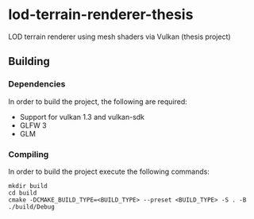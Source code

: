 # lod-terrain-renderer-thesis
LOD terrain renderer using mesh shaders via Vulkan (thesis project)


## Building

### Dependencies

In order to build the project, the following are required:
- Support for vulkan 1.3 and vulkan-sdk
- GLFW 3
- GLM


### Compiling

In order to build the project execute the following commands:

```
mkdir build
cd build
cmake -DCMAKE_BUILD_TYPE=<BUILD_TYPE> --preset <BUILD_TYPE> -S . -B ./build/Debug
```

